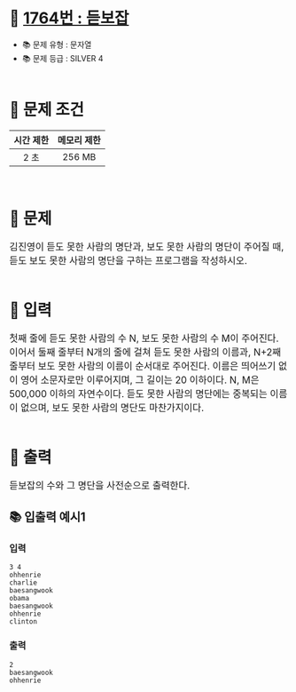 # 📌 [ 1764번 : 듣보잡 ](https://www.acmicpc.net/problem/1764)
- 📚 문제 유형 : 문자열
- 📚 문제 등급 : SILVER 4
  <br/><br/>

# 📌 문제 조건

|시간 제한|메모리 제한|
|:------:|:---:|
|2 초| 256 MB|
<br/>

# 📌 문제
<div style="font-size: 17px">
김진영이 듣도 못한 사람의 명단과, 보도 못한 사람의 명단이 주어질 때, 듣도 보도 못한 사람의 명단을 구하는 프로그램을 작성하시오.
</div>
<br/>

# 📌 입력
<div style="font-size: 17px">
첫째 줄에 듣도 못한 사람의 수 N, 보도 못한 사람의 수 M이 주어진다. 이어서 둘째 줄부터 N개의 줄에 걸쳐 듣도 못한 사람의 이름과, N+2째 줄부터 보도 못한 사람의 이름이 순서대로 주어진다. 이름은 띄어쓰기 없이 영어 소문자로만 이루어지며, 그 길이는 20 이하이다. N, M은 500,000 이하의 자연수이다.
듣도 못한 사람의 명단에는 중복되는 이름이 없으며, 보도 못한 사람의 명단도 마찬가지이다.
</div>
<br/>

# 📌 출력
<div style="font-size: 17px">
듣보잡의 수와 그 명단을 사전순으로 출력한다.
</div>

## 📚 입출력 예시1
### 입력

    3 4
    ohhenrie
    charlie
    baesangwook
    obama
    baesangwook
    ohhenrie
    clinton

### 출력
    2
    baesangwook
    ohhenrie

